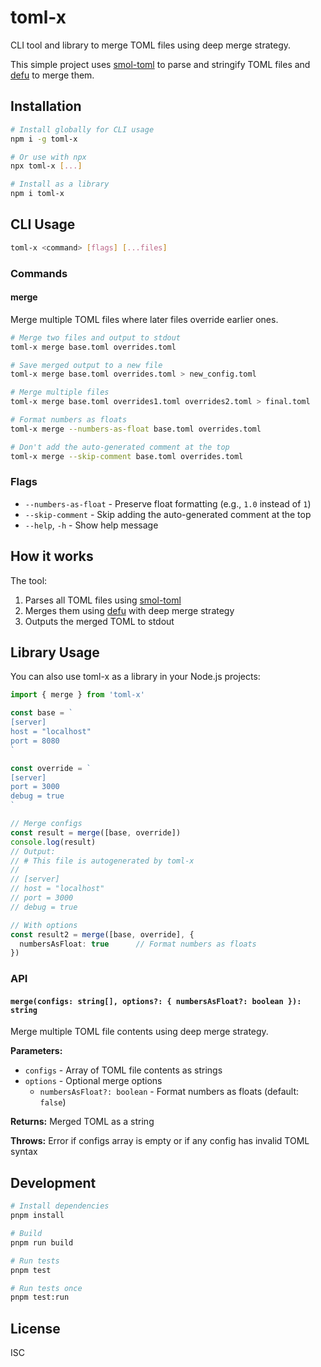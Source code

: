 # toml-x

CLI tool and library to merge TOML files using deep merge strategy.

This simple project uses [smol-toml](https://github.com/squirrelchat/smol-toml) to parse and stringify TOML files and [defu](https://github.com/unjs/defu) to merge them.

## Installation

```bash
# Install globally for CLI usage
npm i -g toml-x

# Or use with npx
npx toml-x [...]

# Install as a library
npm i toml-x
```

## CLI Usage

```bash
toml-x <command> [flags] [...files]
```

### Commands

#### merge

Merge multiple TOML files where later files override earlier ones.

```bash
# Merge two files and output to stdout
toml-x merge base.toml overrides.toml

# Save merged output to a new file
toml-x merge base.toml overrides.toml > new_config.toml

# Merge multiple files
toml-x merge base.toml overrides1.toml overrides2.toml > final.toml

# Format numbers as floats
toml-x merge --numbers-as-float base.toml overrides.toml

# Don't add the auto-generated comment at the top
toml-x merge --skip-comment base.toml overrides.toml
```

### Flags

- `--numbers-as-float` - Preserve float formatting (e.g., `1.0` instead of `1`)
- `--skip-comment` - Skip adding the auto-generated comment at the top
- `--help`, `-h` - Show help message

## How it works

The tool:
1. Parses all TOML files using [smol-toml](https://github.com/squirrelchat/smol-toml)
2. Merges them using [defu](https://github.com/unjs/defu) with deep merge strategy
3. Outputs the merged TOML to stdout

## Library Usage

You can also use toml-x as a library in your Node.js projects:

```typescript
import { merge } from 'toml-x'

const base = `
[server]
host = "localhost"
port = 8080
`

const override = `
[server]
port = 3000
debug = true
`

// Merge configs
const result = merge([base, override])
console.log(result)
// Output:
// # This file is autogenerated by toml-x
//
// [server]
// host = "localhost"
// port = 3000
// debug = true

// With options
const result2 = merge([base, override], {
  numbersAsFloat: true      // Format numbers as floats
})
```

### API

#### `merge(configs: string[], options?: { numbersAsFloat?: boolean }): string`

Merge multiple TOML file contents using deep merge strategy.

**Parameters:**
- `configs` - Array of TOML file contents as strings
- `options` - Optional merge options
  - `numbersAsFloat?: boolean` - Format numbers as floats (default: `false`)

**Returns:** Merged TOML as a string

**Throws:** Error if configs array is empty or if any config has invalid TOML syntax

## Development

```bash
# Install dependencies
pnpm install

# Build
pnpm run build

# Run tests
pnpm test

# Run tests once
pnpm test:run
```

## License

ISC

